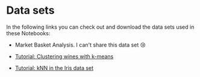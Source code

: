 # Data sets

In the following links you can check out and download the data sets used in these Notebooks: 

- Market Basket Analysis. I can't share this data set :cry:

- [Tutorial: Clustering wines with k-means](https://www.kaggle.com/akram24/wine-pca)

- [Tutorial: kNN in the Iris data set](https://www.kaggle.com/uciml/iris)
